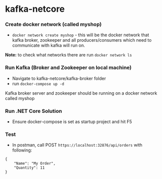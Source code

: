 # kafka-netcore

### Create docker network (called myshop)
- `docker network create myshop` - this will be the docker network that kafka broker, zookeeper and all producers/consumers which need to communicate with kafka will run on.

**Note:** to check what networks there are run `docker network ls`

### Run Kafka (Broker and Zookeeper on local machine)
- Navigate to kafka-netcore/kafka-broker folder
- run `docker-compose up -d`

Kafka broker server and zookeeper should be running on a docker network called myshop

### Run .NET Core Solution
- Ensure docker-compose is set as startup project and hit F5

### Test
- In postman, call POST `https://localhost:32876/api/orders` with following:

```
{
    "Name": "My Order",
    "Quantity": 11
}
```
